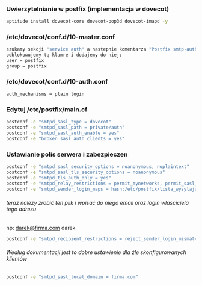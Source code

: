 ### Uwierzytelnianie w postfix (implementacja w dovecot)
``` bash
aptitude install dovecot-core dovecot-pop3d dovecot-imapd -y
```
 ### /etc/dovecot/conf.d/10-master.conf
 ``` bash
szukamy sekcji "service auth" a nastepnie komentarza "Postfix smtp-auth"
odblokowujemy tą klamre i dodajemy do niej:
user = postfix
group = postfix
```
### /etc/dovecot/conf.d/10-auth.conf
``` bash
auth_mechanisms = plain login
```
### Edytuj /etc/postfix/main.cf
``` bash
postconf -e "smtpd_sasl_type = dovecot"
postconf -e "smtpd_sasl_path = private/auth"
postconf -e "smtpd_sasl_auth_enable = yes"
postconf -e "broken_sasl_auth_clients = yes"
```
### Ustawianie polis serwera i zabezpieczen
``` bash
postconf -e "smtpd_sasl_security_options = noanonymous, noplaintext"
postconf -e "smtpd_sasl_tls_security_options = noanonymous"
postconf -e "smtpd_tls_auth_only = yes"
postconf -e "smtpd_relay_restrictions = permit_mynetworks, permit_sasl_authenticated, reject_unauth_destination"
postconf -e "smtpd_sender_login_maps = hash:/etc/postfix/lista_wysylajacych"
```
###### teraz nalezy zrobić ten plik i wpisać do niego email oraz login wlasciciela tego adresu 
np: darek@firma.com darek
``` bash
postconf -e "smtpd_recipient_restrictions = reject_sender_login_mismatch, permit_sasl_authenticated, reject_unauthenticated_sender_login_mismatch"
```
###### Według dokumentacji jest to dobre ustawienie dla źle skonfigurowanych klientów
``` bash
postconf -e "smtpd_sasl_local_domain = firma.com"
```
